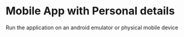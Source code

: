 # Mobile App with Personal details
Run the application on an android emulator or physical mobile device
